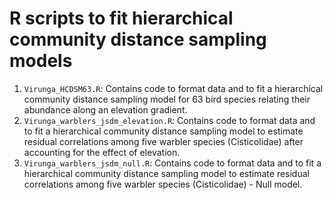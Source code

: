 # R scripts to fit hierarchical community distance sampling models

1. `Virunga_HCDSM63.R`: Contains code to format data and to fit a hierarchical community distance sampling model for 63 bird species relating their abundance along an elevation gradient.
2. `Virunga_warblers_jsdm_elevation.R`: Contains code to format data and to fit a hierarchical community distance sampling model to estimate residual correlations among five warbler species (Cisticolidae)  after accounting for the effect of elevation.
3. `Virunga_warblers_jsdm_null.R`: Contains code to format data and to fit a hierarchical community distance sampling model to estimate residual correlations among five warbler species (Cisticolidae)  - Null model.

